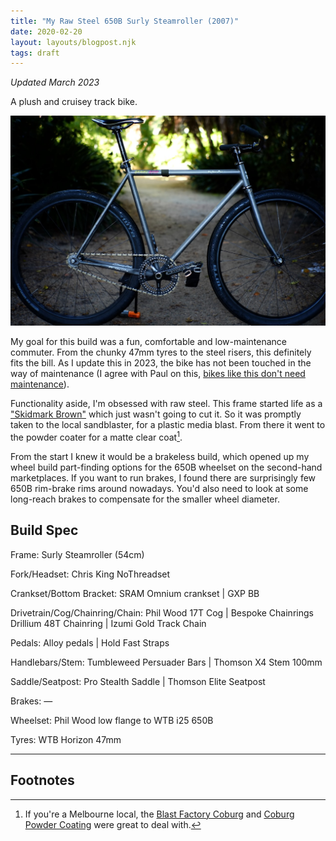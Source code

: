 ```yaml
---
title: "My Raw Steel 650B Surly Steamroller (2007)"
date: 2020-02-20
layout: layouts/blogpost.njk
tags: draft
---
```


_Updated March 2023_

A plush and cruisey track bike.

![Surly Steamroller](/img/posts/steamroller/DSCF6006.jpeg)

My goal for this build was a fun, comfortable and low-maintenance commuter. From the chunky 47mm tyres to the steel risers, this definitely fits the bill. As I update this in 2023, the bike has not been touched in the way of maintenance (I agree with Paul on this, [bikes like this don't need maintenance](https://youtu.be/lzcCbjlEaXE)).

Functionality aside, I'm obsessed with raw steel. This frame started life as a ["Skidmark Brown"](https://surlybikes.com/uploads/downloads/Surly_2007_Cat.pdf) which just wasn't going to cut it. So it was promptly taken to the local sandblaster, for a plastic media blast. From there it went to the powder coater for a matte clear coat[^1].

From the start I knew it would be a brakeless build, which opened up my wheel build part-finding options for the 650B wheelset on the second-hand marketplaces. If you want to run brakes, I found there are surprisingly few 650B rim-brake rims around nowadays. You'd also need to look at some long-reach brakes to compensate for the smaller wheel diameter.

## Build Spec

Frame:
Surly Steamroller (54cm)

Fork/Headset:
Chris King NoThreadset

Crankset/Bottom Bracket:
SRAM Omnium crankset | GXP BB

Drivetrain/Cog/Chainring/Chain:
Phil Wood 17T Cog | Bespoke Chainrings Drillium 48T Chainring | Izumi Gold Track Chain

Pedals:
Alloy pedals | Hold Fast Straps

Handlebars/Stem:
Tumbleweed Persuader Bars | Thomson X4 Stem 100mm

Saddle/Seatpost:
Pro Stealth Saddle | Thomson Elite Seatpost

Brakes:
—

Wheelset:
Phil Wood low flange to WTB i25 650B

Tyres:
WTB Horizon 47mm

---

## Footnotes

[^1]: If you're a Melbourne local, the [Blast Factory Coburg](https://www.theblastfactory.com.au/) and [Coburg Powder Coating](https://topcote.com.au/powder-coating-coburg/) were great to deal with.
